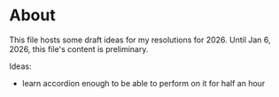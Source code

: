 # About 

This file hosts some draft ideas for my resolutions for 2026. Until Jan 6, 2026, this file's content is preliminary.

Ideas:
- learn accordion enough to be able to perform on it for half an hour
